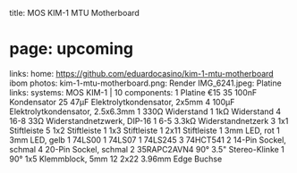 title: MOS KIM-1 MTU Motherboard
# page: upcoming
links:
    home: https://github.com/eduardocasino/kim-1-mtu-motherboard
    ibom
photos:
    kim-1-mtu-motherboard.png: Render
    IMG_6241.jpeg: Platine
links:
systems:
    MOS KIM-1 | 10
components:
    1 Platine €15
    35 100nF Kondensator
    25 47µF Elektrolytkondensator, 2x5mm
    4 100µF Elektrolytkondensator, 2.5x6.3mm
    1 330Ω Widerstand
    1 1kΩ Widerstand
    4 16-8 33Ω Widerstandnetzwerk, DIP-16
    1 6-5 3.3kΩ Widerstandnetzerk
    3 1x1 Stiftleiste
    5 1x2 Stiftleiste
    1 1x3 Stiftleiste
    1 2x11 Stiftleiste
    1 3mm LED, rot
    1 3mm LED, gelb
    1 74LS00
    1 74LS07
    1 74LS245
    3 74HCT541
    2 14-Pin Sockel, schmal
    4 20-Pin Sockel, schmal
    2 35RAPC2AVN4 90° 3.5" Stereo-Klinke
    1 90° 1x5 Klemmblock, 5mm
    12 2x22 3.96mm Edge Buchse
